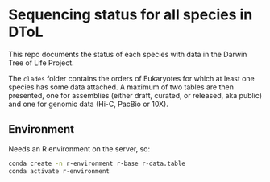 # Sequencing status for all species in DToL

This repo documents the status of each species with data in the Darwin Tree of Life Project.

The `clades` folder contains the orders of Eukaryotes for which at least one species has some data attached. A maximum of two tables are then presented, one for assemblies (either draft, curated, or released, aka public) and one for genomic data (Hi-C, PacBio or 10X).

## Environment

Needs an R environment on the server, so:

```bash
conda create -n r-environment r-base r-data.table
conda activate r-environment
```
